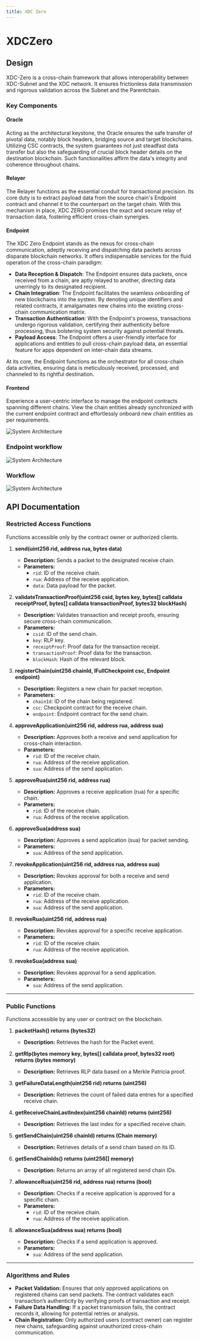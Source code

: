 ```yaml
---
title: XDC Zero
---
```

# XDCZero


## Design

XDC-Zero is a cross-chain framework that allows interoperability between XDC-Subnet and the XDC network. It ensures frictionless data transmission and rigorous validation across the Subnet and the Parentchain.

### Key Components

#### Oracle

Acting as the architectural keystone, the Oracle ensures the safe transfer of pivotal data, notably block headers, bridging source and target blockchains. Utilizing CSC contracts, the system guarantees not just steadfast data transfer but also the safeguarding of crucial block header details on the destination blockchain. Such functionalities affirm the data's integrity and coherence throughout chains.

#### Relayer

The Relayer functions as the essential conduit for transactional precision. Its core duty is to extract payload data from the source chain's Endpoint contract and channel it to the counterpart on the target chain. With this mechanism in place, XDC ZERO promises the exact and secure relay of transaction data, fostering efficient cross-chain synergies.

#### Endpoint

The XDC Zero Endpoint stands as the nexus for cross-chain communication, adeptly receiving and dispatching data packets across disparate blockchain networks. It offers indispensable services for the fluid operation of the cross-chain paradigm:

- **Data Reception & Dispatch**: The Endpoint ensures data packets, once received from a chain, are aptly relayed to another, directing data unerringly to its designated recipient.
- **Chain Integration**: The Endpoint facilitates the seamless onboarding of new blockchains into the system. By denoting unique identifiers and related contracts, it amalgamates new chains into the existing cross-chain communication matrix.
- **Transaction Authentication**: With the Endpoint's prowess, transactions undergo rigorous validation, certifying their authenticity before processing, thus bolstering system security against potential threats.
- **Payload Access**: The Endpoint offers a user-friendly interface for applications and entities to pull cross-chain payload data, an essential feature for apps dependent on inter-chain data streams.

At its core, the Endpoint functions as the orchestrator for all cross-chain data activities, ensuring data is meticulously received, processed, and channeled to its rightful destination.

#### Frontend

Experience a user-centric interface to manage the endpoint contracts spanning different chains. View the chain entities already synchronized with the current endpoint contract and effortlessly onboard new chain entities as per requirements.

![System Architecture](../img/image1.png)

### Endpoint workflow

![System Architecture](../img/image2.png)

### Workflow

![System Architecture](../img/image.png)


## API Documentation
 <!-- TODO:Spec? -->

### Restricted Access Functions

Functions accessible only by the contract owner or authorized clients.

1. **send(uint256 rid, address rua, bytes data)**

   - **Description:** Sends a packet to the designated receive chain.
   - **Parameters:**
     - `rid`: ID of the receive chain.
     - `rua`: Address of the receive application.
     - `data`: Data payload for the packet.

2. **validateTransactionProof(uint256 csid, bytes key, bytes[] calldata receiptProof, bytes[] calldata transactionProof, bytes32 blockHash)**

   - **Description:** Validates transaction and receipt proofs, ensuring secure cross-chain communication.
   - **Parameters:**
     - `csid`: ID of the send chain.
     - `key`: RLP key.
     - `receiptProof`: Proof data for the transaction receipt.
     - `transactionProof`: Proof data for the transaction.
     - `blockHash`: Hash of the relevant block.

3. **registerChain(uint256 chainId, IFullCheckpoint csc, Endpoint endpoint)**

   - **Description:** Registers a new chain for packet reception.
   - **Parameters:**
     - `chainId`: ID of the chain being registered.
     - `csc`: Checkpoint contract for the receive chain.
     - `endpoint`: Endpoint contract for the send chain.

4. **approveApplication(uint256 rid, address rua, address sua)**

   - **Description:** Approves both a receive and send application for cross-chain interaction.
   - **Parameters:**
     - `rid`: ID of the receive chain.
     - `rua`: Address of the receive application.
     - `sua`: Address of the send application.

5. **approveRua(uint256 rid, address rua)**

   - **Description:** Approves a receive application (rua) for a specific chain.
   - **Parameters:**
     - `rid`: ID of the receive chain.
     - `rua`: Address of the receive application.

6. **approveSua(address sua)**

   - **Description:** Approves a send application (sua) for packet sending.
   - **Parameters:**
     - `sua`: Address of the send application.

7. **revokeApplication(uint256 rid, address rua, address sua)**

   - **Description:** Revokes approval for both a receive and send application.
   - **Parameters:**
     - `rid`: ID of the receive chain.
     - `rua`: Address of the receive application.
     - `sua`: Address of the send application.

8. **revokeRua(uint256 rid, address rua)**

   - **Description:** Revokes approval for a specific receive application.
   - **Parameters:**
     - `rid`: ID of the receive chain.
     - `rua`: Address of the receive application.

9. **revokeSua(address sua)**
   - **Description:** Revokes approval for a send application.
   - **Parameters:**
     - `sua`: Address of the send application.

---

### Public Functions

Functions accessible by any user or contract on the blockchain.

1. **packetHash() returns (bytes32)**

   - **Description:** Retrieves the hash for the Packet event.

2. **getRlp(bytes memory key, bytes[] calldata proof, bytes32 root) returns (bytes memory)**

   - **Description:** Retrieves RLP data based on a Merkle Patricia proof.

3. **getFailureDataLength(uint256 rid) returns (uint256)**

   - **Description:** Retrieves the count of failed data entries for a specified receive chain.

4. **getReceiveChainLastIndex(uint256 chainId) returns (uint256)**

   - **Description:** Retrieves the last index for a specified receive chain.

5. **getSendChain(uint256 chainId) returns (Chain memory)**

   - **Description:** Retrieves details of a send chain based on its ID.

6. **getSendChainIds() returns (uint256[] memory)**

   - **Description:** Returns an array of all registered send chain IDs.

7. **allowanceRua(uint256 rid, address rua) returns (bool)**

   - **Description:** Checks if a receive application is approved for a specific chain.
   - **Parameters:**
     - `rid`: ID of the receive chain.
     - `rua`: Address of the receive application.

8. **allowanceSua(address sua) returns (bool)**
   - **Description:** Checks if a send application is approved.
   - **Parameters:**
     - `sua`: Address of the send application.

---

### Algorithms and Rules

- **Packet Validation:** Ensures that only approved applications on registered chains can send packets. The contract validates each transaction’s authenticity by verifying proofs of transaction and receipt.
- **Failure Data Handling:** If a packet transmission fails, the contract records it, allowing for potential retries or analysis.
- **Chain Registration:** Only authorized users (contract owner) can register new chains, safeguarding against unauthorized cross-chain communication.

